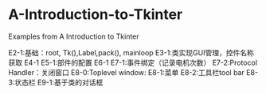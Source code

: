 # A-Introduction-to-Tkinter
Examples from A Introduction to Tkinter

E2-1:基础：root, Tk(),Label,pack(), mainloop
E3-1:类实现GUI管理，控件名称获取
E4-1
E5-1:部件的配置
E6-1
E7-1:事件绑定（记录电机次数）
E7-2:Protocol Handler：关闭窗口
E8-0:Toplevel window:
E8-1:菜单
E8-2:工具栏tool bar
E8-3:状态栏
E9-1:基于类的对话框

